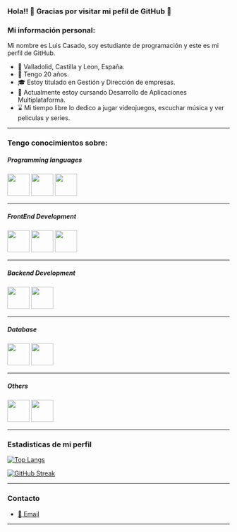 ### Hola!! 👋 Gracias por visitar mi pefil de GitHub :purple_heart:

<!--
**LuisCasCor/LuisCasCor** is a ✨ _special_ ✨ repository because its `README.md` (this file) appears on your GitHub profile.

Here are some ideas to get you started:

- 🔭 I’m currently working on ...
- 🌱 I’m currently learning ...
- 👯 I’m looking to collaborate on ...
- 🤔 I’m looking for help with ...
- 💬 Ask me about ...
- 📫 How to reach me: ...
- 😄 Pronouns: ...
- ⚡ Fun fact: ...
-->
### Mi información personal:
Mi nombre es Luis Casado, soy estudiante de programación y este es mi perfil de GitHub.
* :pushpin: Valladolid, Castilla y Leon, España.
* :underage: Tengo 20 años.
* :mortar_board: Estoy titulado en Gestión y Dirección de empresas.
* :school_satchel: Actualmente estoy cursando Desarrollo de Aplicaciones Multiplataforma.
* :hourglass: Mi tiempo libre lo dedico a jugar videojuegos, escuchar música y ver peliculas y series.

____

### Tengo conocimientos sobre:

##### Programming languages

<img src="https://cdn.jsdelivr.net/gh/devicons/devicon/icons/c/c-original.svg" height="50" width="50"/> <img src="https://cdn.jsdelivr.net/gh/devicons/devicon/icons/java/java-original.svg" height="50" width="50"/>  <img src="https://cdn.jsdelivr.net/gh/devicons/devicon/icons/javascript/javascript-original.svg" height="50" width="50"/>
____

##### FrontEnd Development

<img src="https://cdn.jsdelivr.net/gh/devicons/devicon/icons/javascript/javascript-original.svg" height="50" width="50"/> <img src="https://cdn.jsdelivr.net/gh/devicons/devicon/icons/html5/html5-original-wordmark.svg" height="50" width="50"/> <img src="https://cdn.jsdelivr.net/gh/devicons/devicon/icons/css3/css3-original-wordmark.svg" height="50" width="50"/>

____

##### Backend Development

<img src="https://cdn.jsdelivr.net/gh/devicons/devicon/icons/nodejs/nodejs-original.svg" height="50" width="50"/> <img src="https://cdn.jsdelivr.net/gh/devicons/devicon/icons/javascript/javascript-original.svg" height="50" width="50"/>
_____

##### Database

<img src="https://cdn.jsdelivr.net/gh/devicons/devicon/icons/mysql/mysql-original-wordmark.svg" height="50" width="50"/> <img src="https://cdn.jsdelivr.net/gh/devicons/devicon/icons/postgresql/postgresql-original-wordmark.svg" height="50" width="50"/>

_____

 ##### Others

<img src="https://cdn.jsdelivr.net/gh/devicons/devicon/icons/git/git-original.svg" height="50" width="50"/> <img src="https://cdn.jsdelivr.net/gh/devicons/devicon/icons/github/github-original-wordmark.svg" height="50" width="50"/>
_____

### Estadisticas de mi perfil

[![Top Langs](https://github-readme-stats.vercel.app/api/top-langs/?username=LuisCasCor&layout=compact&theme=vision-friendly-dark)](https://github.com/anuraghazra/github-readme-stats)


[![GitHub Streak](http://github-readme-streak-stats.herokuapp.com?user=LuisCasCor&theme=dark&background=000000)](https://git.io/streak-stats)

_____

### Contacto

* [:e-mail: Email](luis.cascor@sanviatorvalladolid.com)

_____
